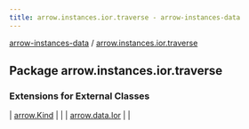 ```yaml
---
title: arrow.instances.ior.traverse - arrow-instances-data
---
```


[arrow-instances-data](../index.html) / [arrow.instances.ior.traverse](./index.html)

## Package arrow.instances.ior.traverse

### Extensions for External Classes

| [arrow.Kind](arrow.-kind/index.html) |  |
| [arrow.data.Ior](arrow.data.-ior/index.html) |  |

